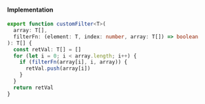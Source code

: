 #### Implementation

```typescript
export function customFilter<T>(
  array: T[],
  filterFn: (element: T, index: number, array: T[]) => boolean
): T[] {
  const retVal: T[] = []
  for (let i = 0; i < array.length; i++) {
    if (filterFn(array[i], i, array)) {
      retVal.push(array[i])
    }
  }
  return retVal
}
```

<aside class="notes">
</aside>
